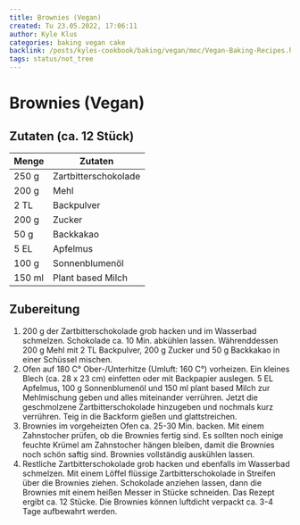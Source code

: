 ```yaml
---
title: Brownies (Vegan)
created: Tu 23.05.2022, 17:06:11
author: Kyle Klus
categories: baking vegan cake
backlink: /posts/kyles-cookbook/baking/vegan/moc/Vegan-Baking-Recipes.html
tags: status/not_tree
---
```


# Brownies (Vegan)

## Zutaten (ca. 12 Stück)

| Menge            | Zutaten          |
| ---------------- | ---------------- |
| 250 g             | Zartbitterschokolade             |
| 200 g               | Mehl           |
| 2 TL             | Backpulver      |
| 200 g            | Zucker             |
| 50 g              | Backkakao            |
| 5 EL             | Apfelmus    |
| 100 g             | Sonnenblumenöl    |
| 150 ml            | Plant based Milch    |

## Zubereitung

1. 200 g der Zartbitterschokolade grob hacken und im Wasserbad schmelzen. Schokolade ca. 10 Min. abkühlen lassen. Währenddessen 200 g Mehl mit 2 TL Backpulver, 200 g Zucker und 50 g Backkakao in einer Schüssel mischen.
2. Ofen auf 180 C° Ober-/Unterhitze (Umluft: 160 C°) vorheizen. Ein kleines Blech (ca. 28 x 23 cm) einfetten oder mit Backpapier auslegen. 5 EL Apfelmus, 100 g Sonnenblumenöl und 150 ml plant based Milch zur Mehlmischung geben und alles miteinander verrühren. Jetzt die geschmolzene Zartbitterschokolade hinzugeben und nochmals kurz verrühren. Teig in die Backform gießen und glattstreichen.
3. Brownies im vorgeheizten Ofen ca. 25-30 Min. backen. Mit einem Zahnstocher prüfen, ob die Brownies fertig sind. Es sollten noch einige feuchte Krümel am Zahnstocher hängen bleiben, damit die Brownies noch schön saftig sind. Brownies vollständig auskühlen lassen.
4. Restliche Zartbitterschokolade grob hacken und ebenfalls im Wasserbad schmelzen. Mit einem Löffel flüssige Zartbitterschokolade in Streifen über die Brownies ziehen. Schokolade anziehen lassen, dann die Brownies mit einem heißen Messer in Stücke schneiden. Das Rezept ergibt ca. 12 Stücke. Die Brownies können luftdicht verpackt ca. 3-4 Tage aufbewahrt werden.
